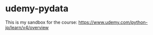 # udemy-pydata
This is my sandbox for the course: https://www.udemy.com/python-jp/learn/v4/overview
